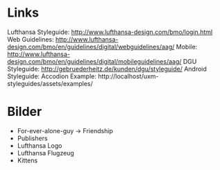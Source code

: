 # Links

Lufthansa Styleguide: http://www.lufthansa-design.com/bmo/login.html
	Web Guidelines: http://www.lufthansa-design.com/bmo/en/guidelines/digital/webguidelines/aag/
	Mobile: http://www.lufthansa-design.com/bmo/en/guidelines/digital/mobileguidelines/aag/
DGU Styleguide: http://gebruederheitz.de/kunden/dgu/styleguide/
Android Styleguide:
Accodion Example: http://localhost/uxm-styleguides/assets/examples/



# Bilder

- For-ever-alone-guy -> Friendship
- Publishers
- Lufthansa Logo
- Lufthansa Flugzeug
- Kittens

